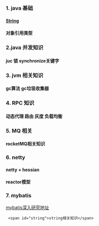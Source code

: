 
###  1.  java 基础
 #### [String](#string)
 #### 对象引用类型
  
### 2.java 并发知识
   #### juc   锁 synchronize关键字   

### 3. jvm 相关知识   
  #### gc算法    gc垃圾收集器

### 4. RPC 知识   
  #### 动态代理  路由  灰度  负载均衡

### 5. MQ 相关  
  #### rocketMQ相关知识

### 6. netty
  #### netty + hessian 
  #### reactor模型

### 7. mybatis
   [mybatis深入研究地址](https://blog.csdn.net/u010349169/column/info/mybatis-principle)
   
   
   
   
   
   
   
   
   
   
   
   
   
   
   
     <span id="string">string相关知识</span>
